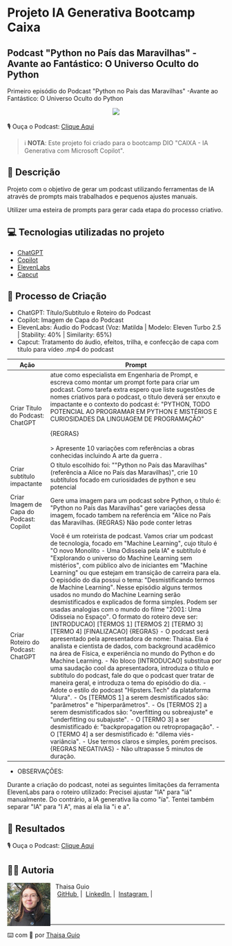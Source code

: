 # Projeto IA Generativa Bootcamp Caixa
## Podcast "Python no País das Maravilhas" -Avante ao Fantástico: O Universo Oculto do Python


Primeiro episódio do Podcast "Python no País das Maravilhas" -Avante ao Fantástico: O Universo Oculto do Python

<p align="center">
<img 
    src="Python no País das Maravilhas podcast cover art, inspired by Alice in Wonderland, no text (1).png"
    width="400"
/>
</p>

<p align="center">

🎙️ Ouça o Podcast:  [Clique Aqui](https://github.com/thaisaguio/podcast_o_novo_monolito_uma_odisseia_pela_ia/blob/main/output/podcast_o_novo_monolito_uma_odisseia_pela_ia.mp4)
     

 > ℹ️ **NOTA**: Este projeto foi criado para o bootcamp DIO "CAIXA - IA Generativa com Microsoft Copilot".

## 📒 Descrição

Projeto com o objetivo de gerar um podcast utilizando ferramentas de IA através de prompts mais trabalhados e pequenos ajustes manuais.

Utilizer uma esteira de prompts para gerar cada etapa do processo criativo.

## 💻 Tecnologias utilizadas no projeto

- [ChatGPT](https://chat.openai.com/) 
- [Copilot](https://copilot.microsoft.com/)
- [ElevenLabs](https://beta.elevenlabs.io/)
- [Capcut](https://www.capcut.com/pt-br/)

## 🧐 Processo de Criação

- ChatGPT: Título/Subtítulo e Roteiro do Podcast
- Copilot: Imagem de Capa do Podcast 
- ElevenLabs: Áudio do Podcast (Voz: Matilda | Modelo: Eleven Turbo 2.5 | Stability: 40% |  Similarity: 65%)
- Capcut: Tratamento do áudio, efeitos, trilha, e confecção de capa com título para vídeo .mp4 do podcast

| Ação | Prompt |
| --- | --- |
| Criar Título do Podcast: ChatGPT | atue como especialista em Engenharia de Prompt, e escreva como montar um prompt forte para criar um podcast. Como tarefa extra espero que liste sugestões de nomes criativos para o podcast, o título deverá ser enxuto e impactante e o contexto do podcast é: "PYTHON, TODO POTENCIAL AO PROGRAMAR EM PYTHON E MISTÉRIOS E CURIOSIDADES DA LINGUAGEM DE PROGRAMAÇÃO"<br> <br> {REGRAS} <br> <br> > Apresente 10 variações com referências a obras conhecidas incluindo A arte da guerra . <br>|
|Criar subtítulo impactante | O título escolhido foi: ""Python no País das Maravilhas" (referência a Alice no País das Maravilhas)", crie 10 subtítulos focado em curiosidades de python e seu potencial|
| Criar Imagem de Capa do Podcast: Copilot | Gere uma imagem para um podcast sobre Python, o título é: "Python no País das Maravilhas" gere variações dessa imagem, focado tambem na referência em "Alice no País das Maravilhas. {REGRAS} Não pode conter letras|
| Criar Roteiro do Podcast: ChatGPT | Você é um roteirista de podcast. Vamos criar um podcast de tecnologia, focado em "Machine Learning", cujo título é "O novo Monolito - Uma Odisseia pela IA" e subtítulo é "Explorando o universo do Machine Learning sem mistérios", com público alvo de iniciantes em "Machine Learning" ou que estejam em transição de carreira para ela. O episódio do dia possui o tema: "Desmistificando termos de Machine Learning". Nesse episódio alguns termos usados no mundo do Machine Learning serão desmistificados e explicados de forma simples. Podem ser usadas analogias com o mundo do filme "2001: Uma Odisseia no Espaço".  O formato do roteiro deve ser: [INTRODUCAO] [TERMOS 1] [TERMOS 2] [TERMO 3] [TERMO 4] [FINALIZACAO]  {REGRAS} - O podcast será apresentado pela apresentadora de nome: Thaisa. Ela é analista e cientista de dados, com background acadêmico na área de Física, e experiência no mundo do Python e do Machine Learning. - No bloco [INTRODUCAO] substitua por uma saudação cool da apresentadora, introduza o título e subtítulo do podcast, fale do que o podcast quer tratar de maneira geral, e introduza o tema do episódio do dia. - Adote o estilo do podcast "Hipsters.Tech" da plataforma "Alura". - Os [TERMOS 1] a serem desmistificados são: "parâmetros" e "hiperparâmetros". - Os [TERMOS 2] a serem desmistificados são: "overfitting ou sobreajuste" e "underfitting ou subajuste". - O [TERMO 3] a ser desmistificado é: "backpropagation ou retropropagação". - O [TERMO 4] a ser desmistificado é: "dilema viés-variância". - Use termos claros e simples, porém precisos. {REGRAS NEGATIVAS} - Não ultrapasse 5 minutos de duração.|

- OBSERVAÇÕES:

Durante a criação do podcast, notei as seguintes limitações da ferramenta ElevenLabs para o roteiro utilizado:
Precisei ajustar "IA" para "iá" manualmente. Do contrário, a IA generativa lia como "ía". Tentei também separar "IA" para "I A", mas aí ela lia "i e a".

## 🚀 Resultados

🎙️ Ouça o Podcast: [Clique Aqui](output/podcast_o_novo_monolito_uma_odisseia_pela_ia.mp4) 

## 👨‍💻 Autoria

<p>
    <img 
      align=left 
      margin=10 
      width=100 
      src="/images/thaisa-guio.png"
    />
    <p>&nbsp&nbsp&nbspThaisa Guio<br>
    &nbsp&nbsp&nbsp
    <a 
        href="https://github.com/thaisaguio">
        GitHub
    </a>
    &nbsp;|&nbsp;
    <a 
        href="https://www.linkedin.com/thaisa-guio/">
        LinkedIn
    </a>
    &nbsp;|&nbsp;
    <a 
        href="https://www.instagram.com/thaisaguio">
        Instagram
    </a>
    &nbsp;|&nbsp;</p>
</p>
<br/><br/>
<p>

---

⌨️ com 💜 por [Thaisa Guio](https://github.com/thaisaguio)
